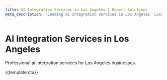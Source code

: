```yaml
---
title: AI Integration Services in Los Angeles | Expert Solutions
meta_description: "Leading ai integration services in Los Angeles. Local expertise, proven results, competitive rates."
---
```


# AI Integration Services in Los Angeles

Professional ai integration services for Los Angeles businesses.

{{template:cta}}

